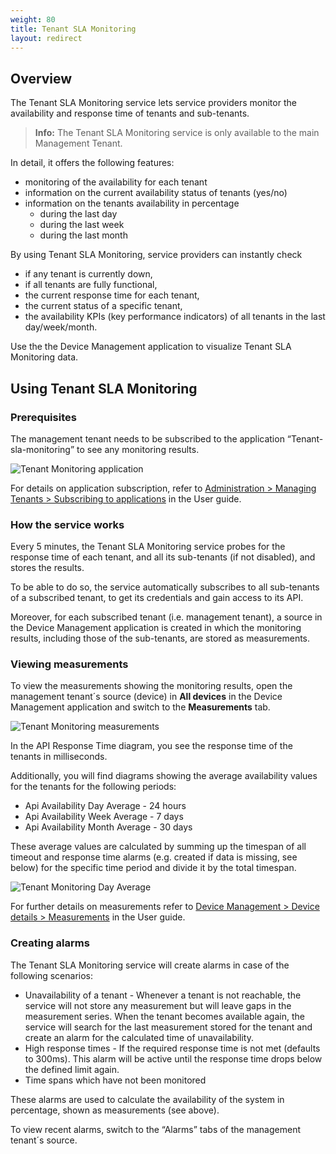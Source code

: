 ```yaml
---
weight: 80
title: Tenant SLA Monitoring
layout: redirect
---
```


## Overview

The Tenant SLA Monitoring service lets service providers monitor the availability and response time of tenants and sub-tenants. 

>**Info:** The Tenant SLA Monitoring service is only available to the main Management Tenant.

In detail, it offers the following features:

* monitoring of the availability for each tenant 
* information on the current availability status of tenants (yes/no)
* information on the tenants availability in percentage
	* during the last day
	* during the last week
	* during the last month

By using Tenant SLA Monitoring, service providers can instantly check 

* if any tenant is currently down,
* if all tenants are fully functional,
* the current response time for each tenant,
* the current status of a specific tenant,
* the availability KPIs (key performance indicators) of all tenants in the last day/week/month.

Use the the Device Management application to visualize Tenant SLA Monitoring data.

## Using Tenant SLA Monitoring

### Prerequisites  

The management tenant needs to be subscribed to the application “Tenant-sla-monitoring” to see any monitoring results. 

<img src="/guides/images/users-guide/TenantMonitoringApplication.png" alt="Tenant Monitoring application" style="max-width: 100%">

For details on application subscription, refer to [Administration > Managing Tenants > Subscribing to applications](/guides/users-guide/enterprise-edition#subscribe) in the User guide.

### How the service works

Every 5 minutes, the Tenant SLA Monitoring service probes for the response time of each tenant, and all its sub-tenants (if not disabled), and stores the results.

To be able to do so, the service automatically subscribes to all sub-tenants of a subscribed tenant, to get its credentials and gain access to its API. 

Moreover, for each subscribed tenant (i.e. management tenant), a source in the Device Management application is created in which the monitoring results, including those of the sub-tenants, are stored as measurements.

### Viewing measurements

To view the measurements showing the monitoring results, open the management tenant´s source (device) in **All devices** in the Device Management application and switch to the **Measurements** tab.

<img src="/guides/images/users-guide/TenantMonitoringMeasurements.png" alt="Tenant Monitoring measurements" style="max-width: 100%">

In the API Response Time diagram, you see the response time of the tenants in milliseconds.

Additionally, you will find diagrams showing the average availability values for the tenants for the following periods:
 
* Api Availability Day Average - 24 hours
* Api Availability Week Average - 7 days
* Api Availability Month Average - 30 days

These average values are calculated by summing up the timespan of all timeout and response time alarms (e.g. created if data is missing, see below) for the specific time period and divide it by the total timespan.

<img src="/guides/images/users-guide/TenantMonitoringDayAverage.png" alt="Tenant Monitoring Day Average" style="max-width: 100%">

For further details on measurements refer to [Device Management > Device details > Measurements](/guides/users-guide/device-management#measurements) in the User guide.

### Creating alarms

The Tenant SLA Monitoring service will create alarms in case of the following scenarios:

* Unavailability of a tenant - Whenever a tenant is not reachable, the service will not store any measurement but will leave gaps in the measurement series. When the tenant becomes available again, the service will search for the last measurement stored for the tenant and create an alarm for the calculated time of unavailability. 
* High response times - If the required response time is not met (defaults to 300ms). This alarm will be active until the response time drops below the defined limit again. 
* Time spans which have not been monitored 

These alarms are used to calculate the availability of the system in percentage, shown as measurements (see above).

To view recent alarms, switch to the “Alarms” tabs of the management tenant´s source.
